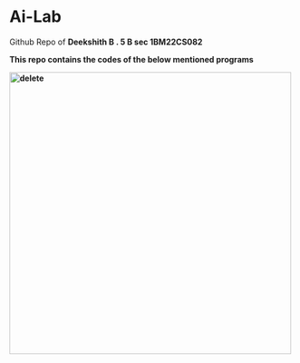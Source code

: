 # Ai-Lab
Github Repo of <b>Deekshith B . 5 B sec 1BM22CS082

This repo contains the codes of the below mentioned programs

<img width="497" alt="delete" src="https://github.com/user-attachments/assets/08aee22e-e778-4844-b05f-d6b8c46ad3c2">
